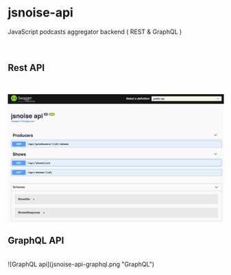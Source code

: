 # jsnoise-api

JavaScript podcasts aggregator backend ( REST &amp; GraphQL ) 
<br>
<br>
<br>

## Rest API 
<br>

![REST API](jsonise-api-rest.png)


## GraphQL API

<br>
![GraphQL api](jsnoise-api-graphql.png "GraphQL")